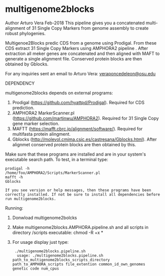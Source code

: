 # multigenome2blocks
Author Arturo Vera
Feb-2018
This pipeline gives you a concatenated multi-alignment of 31 Single Copy Markers from genome assembly to create robust phylogenies.

Multigenoe2Blocks predic CDS from a genome using Prodigal. From these CDS extract 31 Single Copy Markers using AMPHORA2 pipeline . After extraction all meker genes are concatenated and then aligned with MAFT to generate a single alignment file. Conserved protein blocks are then obtained by Gblocks.


For any inquiries sent an email to Arturo Vera: veraponcedeleon@osu.edu


DEPENDENCY

multigenome2blocks depends on external programs:

1. Prodigal (https://github.com/hyattpd/Prodigal). Required for CDS prediction.
2. AMPHORA2 MarkerScanner.pl (https://github.com/martinwu/AMPHORA2). Required for 31 Single Copy gene marker selection.
3. MAFTT (https://mafft.cbrc.jp/alignment/software/). Required for multifasta protein alingment.
4. Gblocks (http://molevol.cmima.csic.es/castresana/Gblocks.html). After alignmet conserved protein blocks are then obtained by this.

Make sure that these programs are installed and are in your system's executable search path. To test, in a terminal type:
  
    prodigal -h
    /home/foo/AMPHORA2/Scripts/MarkerScanner.pl
    mafft -h
    Gblocks
    
    If you see version or help messages, then these programs have been correctly installed. If not be sure to install all dependencies before run multigenome2blocks.

Running:

1. Donwload multigenome2bolcks
2. Make multigenome2blocks.AMPHORA.pipeline.sh and all scripts in directory /scripts executable: chmod -R +x *
3. For usage display just type:

        ./multigenome2blocks.pipeline.sh
         usage: ./multigenome2blocks.pipeline.sh path_to_multigenome2blocks_scripts_directory path_to_AMPHORA_scripts file_extention common_id_own_genomes genetic code num_cpus


    
    
    
    
    

